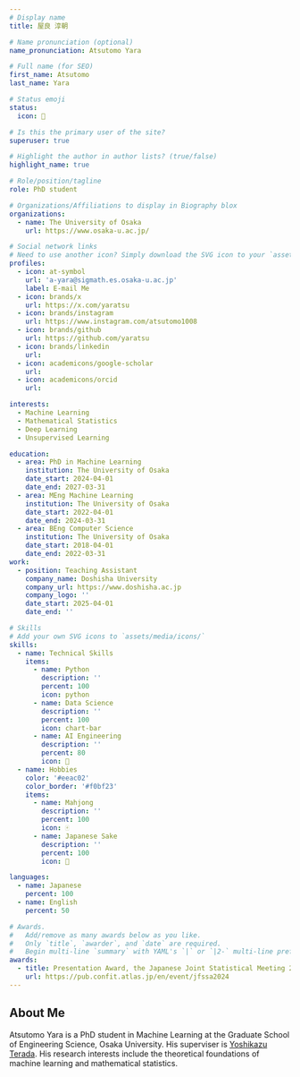 ```yaml
---
# Display name
title: 屋良 淳朝

# Name pronunciation (optional)
name_pronunciation: Atsutomo Yara

# Full name (for SEO)
first_name: Atsutomo
last_name: Yara

# Status emoji
status:
  icon: 🍶

# Is this the primary user of the site?
superuser: true

# Highlight the author in author lists? (true/false)
highlight_name: true

# Role/position/tagline
role: PhD student

# Organizations/Affiliations to display in Biography blox
organizations:
  - name: The University of Osaka
    url: https://www.osaka-u.ac.jp/

# Social network links
# Need to use another icon? Simply download the SVG icon to your `assets/media/icons/` folder.
profiles:
  - icon: at-symbol
    url: 'a-yara@sigmath.es.osaka-u.ac.jp'
    label: E-mail Me
  - icon: brands/x
    url: https://x.com/yaratsu
  - icon: brands/instagram
    url: https://www.instagram.com/atsutomo1008
  - icon: brands/github
    url: https://github.com/yaratsu
  - icon: brands/linkedin
    url:
  - icon: academicons/google-scholar
    url:
  - icon: academicons/orcid
    url:

interests:
  - Machine Learning
  - Mathematical Statistics
  - Deep Learning
  - Unsupervised Learning

education:
  - area: PhD in Machine Learning
    institution: The University of Osaka
    date_start: 2024-04-01
    date_end: 2027-03-31
  - area: MEng Machine Learning
    institution: The University of Osaka
    date_start: 2022-04-01
    date_end: 2024-03-31
  - area: BEng Computer Science
    institution: The University of Osaka
    date_start: 2018-04-01
    date_end: 2022-03-31
work:
  - position: Teaching Assistant
    company_name: Doshisha University
    company_url: https://www.doshisha.ac.jp
    company_logo: ''
    date_start: 2025-04-01
    date_end: ''

# Skills
# Add your own SVG icons to `assets/media/icons/`
skills:
  - name: Technical Skills
    items:
      - name: Python
        description: ''
        percent: 100
        icon: python
      - name: Data Science
        description: ''
        percent: 100
        icon: chart-bar
      - name: AI Engineering
        description: ''
        percent: 80
        icon: 🧠
  - name: Hobbies
    color: '#eeac02'
    color_border: '#f0bf23'
    items:
      - name: Mahjong
        description: ''
        percent: 100
        icon: 🀄
      - name: Japanese Sake
        description: ''
        percent: 100
        icon: 🍶

languages:
  - name: Japanese
    percent: 100
  - name: English
    percent: 50

# Awards.
#   Add/remove as many awards below as you like.
#   Only `title`, `awarder`, and `date` are required.
#   Begin multi-line `summary` with YAML's `|` or `|2-` multi-line prefix and indent 2 spaces below.
awards:
  - title: Presentation Award, the Japanese Joint Statistical Meeting 2024
    url: https://pub.confit.atlas.jp/en/event/jfssa2024
---
```


## About Me

Atsutomo Yara is a PhD student in Machine Learning at the Graduate School of Engineering Science, Osaka University.
His superviser is [Yoshikazu Terada](https://sites.google.com/site/teradahp/home).
His research interests include the theoretical foundations of machine learning and mathematical statistics.
